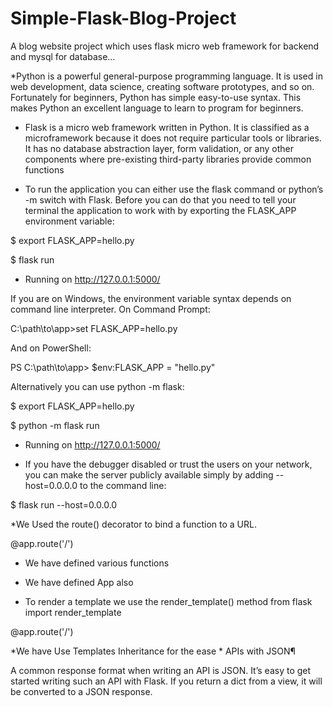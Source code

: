 # Simple-Flask-Blog-Project
A blog website project which uses flask micro web framework for backend and mysql for database...

*Python is a powerful general-purpose programming language. It is used in web development, data science, creating software prototypes, and so on. Fortunately for beginners, Python has simple easy-to-use syntax. This makes Python an excellent language to learn to program for beginners.

* Flask is a micro web framework written in Python. It is classified as a microframework because it does not require particular tools or libraries. It has no database abstraction layer, form validation, or any other components where pre-existing third-party libraries provide common functions

* To run the application you can either use the flask command or python’s -m switch with Flask. Before you can do that you need to tell your terminal the application to work with by exporting the FLASK_APP environment variable:

$ export FLASK_APP=hello.py

$ flask run

 * Running on http://127.0.0.1:5000/
 
If you are on Windows, the environment variable syntax depends on command line interpreter. On Command Prompt:

C:\path\to\app>set FLASK_APP=hello.py

And on PowerShell:

PS C:\path\to\app> $env:FLASK_APP = "hello.py"

Alternatively you can use python -m flask:

$ export FLASK_APP=hello.py

$ python -m flask run

 * Running on http://127.0.0.1:5000/
 
 * If you have the debugger disabled or trust the users on your network, you can make the server publicly available simply by adding --host=0.0.0.0 to the command line:

$ flask run --host=0.0.0.0

*We Used the route() decorator to bind a function to a URL.

@app.route('/')

* We have defined various functions
* We have defined App also 

* To render a template we use the render_template() method
from flask import render_template

@app.route('/')

*We have Use Templates Inheritance for the ease 
* 
APIs with JSON¶

A common response format when writing an API is JSON. It’s easy to get started writing such an API with Flask. If you return a dict from a view, it will be converted to a JSON response.
